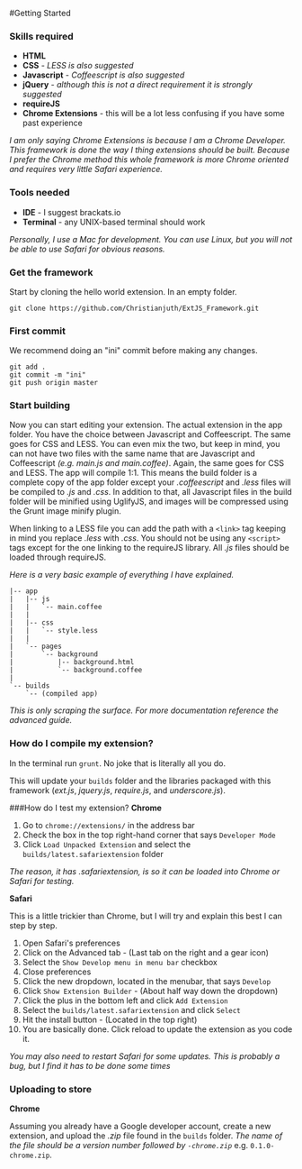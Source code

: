 #Getting Started

### Skills required
* **HTML**
* **CSS** - _LESS is also suggested_
* **Javascript** - _Coffeescript is also suggested_
* **jQuery** - _although this is not a direct requirement it is strongly suggested_
* **requireJS**
* **Chrome Extensions** - this will be a lot less confusing if you have some past experience

_I am only saying Chrome Extensions is because I am a Chrome Developer.  This framework is done the way I thing extensions should be built.  Because I prefer the Chrome method this whole framework is more Chrome oriented and requires very little Safari experience._


### Tools needed
* **IDE** - I suggest brackats.io
* **Terminal** - any UNIX-based terminal should work

_Personally, I use a Mac for development.  You can use Linux, but you will not be able to use Safari for obvious reasons._


### Get the framework
Start by cloning the hello world extension.  In an empty folder.
```
git clone https://github.com/Christianjuth/ExtJS_Framework.git
```


### First commit
We recommend doing an "ini" commit before making any changes.
```
git add .
git commit -m "ini"
git push origin master
```


### Start building
Now you can start editing your extension.  The actual extension in the app folder.  You have the choice between Javascript and Coffeescript.  The same goes for CSS and LESS.  You can even mix the two, but keep in mind, you can not have two files with the same name that are Javascript and Coffeescript _(e.g. main.js and main.coffee)_.  Again, the same goes for CSS and LESS.  The app will compile 1:1. This means the build folder is a complete copy of the app folder except your _.coffeescript_ and _.less_ files will be compiled to _.js_ and _.css_.  In addition to that, all Javascript files in the build folder will be minified using UglifyJS, and images will be compressed using the Grunt image minify plugin.

When linking to a LESS file you can add the path with a `<link>` tag keeping in mind you replace _.less_ with _.css_. You should not be using any `<script>` tags except for the one linking to the requireJS library.  All _.js_ files should be loaded through requireJS.

_Here is a very basic example of everything I have explained._
```
|-- app
|   |-- js
|   |   `-- main.coffee
|   |
|   |-- css
|   |   `-- style.less
|   |
|   `-- pages
|       `-- background
|           |-- background.html
|           `-- background.coffee
|
`-- builds
    `-- (compiled app)
```
_This is only scraping the surface. For more documentation reference the advanced guide._


### How do I compile my extension?
In the terminal run `grunt`. No joke that is literally all you do.

This will update your `builds` folder and the libraries packaged with this framework (_ext.js_, _jquery.js_, _require.js_, and _underscore.js_).


###How do I test my extension?
**Chrome**

1.  Go to `chrome://extensions/` in the address bar
2.  Check the box in the top right-hand corner that says `Developer Mode`
3.  Click `Load Unpacked Extension` and select the `builds/latest.safariextension` folder

_The reason, it has .safariextension, is so it can be loaded into Chrome or Safari for testing._

**Safari**

This is a little trickier than Chrome, but I will try and explain this best I can step by step.

1.  Open Safari's preferences
2.  Click on the Advanced tab - (Last tab on the right and a gear icon)
3.  Select the `Show Develop menu in menu bar` checkbox
4.  Close preferences
5.  Click the new dropdown, located in the menubar, that says `Develop`
6.  Click `Show Extension Builder` - (About half way down the dropdown)
7.  Click the plus in the bottom left and click `Add Extension`
8.  Select the `builds/latest.safariextension` and click `Select`
9.  Hit the install  button - (Located in the top right)
10. You are basically done. Click reload to update the extension as you code it.

_You may also need to restart Safari for some updates. This is probably a bug, but I find it has to be done some times_


### Uploading to store
**Chrome**

Assuming you already have a Google developer account, create a new extension, and upload the _.zip_ file found in the `builds` folder. _The name of the file should be a version number followed by `-chrome.zip`_ e.g. `0.1.0-chrome.zip`.
